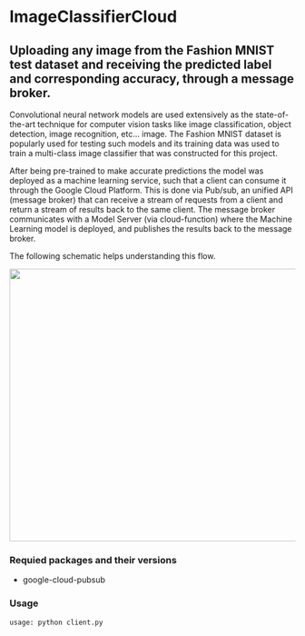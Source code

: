# ImageClassifierCloud
## Uploading any image from the Fashion MNIST test dataset and receiving the predicted label and corresponding accuracy, through a message broker.

Convolutional neural network models are used extensively as the state-of-the-art technique for computer vision tasks like image classification, object detection, image recognition, etc... image. The Fashion MNIST dataset is popularly used for testing such models and its training data was used to train a multi-class image classifier that was constructed for this project. 

After being pre-trained to make accurate predictions the model was deployed as a machine learning service, such that a client can consume it through the Google Cloud Platform. This is done via Pub/sub, an unified API (message broker) that can receive a stream of requests from a client and return a stream of results back to the same client. The message broker communicates with a Model Server (via cloud-function) where the Machine Learning model is deployed, and publishes the results back to the message broker. 

The following schematic helps understanding this flow.

<p align="center">
  <img width="600" height="480" src="https://user-images.githubusercontent.com/58306521/152159267-f94d220d-ee30-4279-9943-f6b44f8d2167.png">
</p>

### Requied packages and their versions
* google-cloud-pubsub

### Usage

```
usage: python client.py
